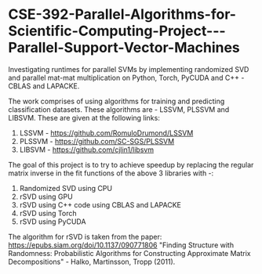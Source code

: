# CSE-392-Parallel-Algorithms-for-Scientific-Computing-Project---Parallel-Support-Vector-Machines
Investigating runtimes for parallel SVMs by implementing randomized SVD and parallel mat-mat multiplication on Python, Torch, PyCUDA and C++ - CBLAS and LAPACKE.

The work comprises of using algorithms for training and predicting classification datasets. These algorithms are - LSSVM, PLSSVM and LIBSVM. These are given at the
following links:
1. LSSVM - https://github.com/RomuloDrumond/LSSVM
2. PLSSVM - https://github.com/SC-SGS/PLSSVM
3. LIBSVM - https://github.com/cjlin1/libsvm

The goal of this project is to try to achieve speedup by replacing the regular matrix inverse in the fit functions of the above 3 libraries with -:
1. Randomized SVD using CPU
2. rSVD using GPU
3. rSVD using C++ code using CBLAS and LAPACKE
4. rSVD using Torch
5. rSVD using PyCUDA

The algorithm for rSVD is taken from the paper: https://epubs.siam.org/doi/10.1137/090771806 "Finding Structure with Randomness: Probabilistic Algorithms for
Constructing Approximate Matrix Decompositions" - Halko, Martinsson, Tropp (2011).
